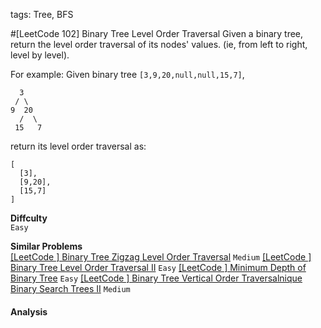 tags: Tree, BFS

#[LeetCode 102] Binary Tree Level Order Traversal
Given a binary tree, return the level order traversal of its nodes' values. (ie, from left to right, level by level).

For example:
Given binary tree `[3,9,20,null,null,15,7]`,

      3
     / \
    9  20
      /  \
     15   7
return its level order traversal as:

    [
      [3],
      [9,20],
      [15,7]
    ]

**Diffculty**  
`Easy`

**Similar Problems**  
[[LeetCode ] Binary Tree Zigzag Level Order Traversal]() `Medium`
[[LeetCode ] Binary Tree Level Order Traversal II]() `Easy`
[[LeetCode ] Minimum Depth of Binary Tree]() `Easy`
[[LeetCode ] Binary Tree Vertical Order Traversalnique Binary Search Trees II]() `Medium`



#### Analysis



